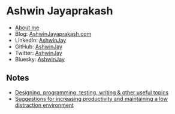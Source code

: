 # Ashwin Jayaprakash

* [About me](notes-about-me.md)
* Blog:     [AshwinJayaprakash.com](https://www.ashwinjayaprakash.com/) 
* LinkedIn: [AshwinJay](https://www.linkedin.com/in/ashwinjay/) 
* GitHub:   [AshwinJay](https://github.com/AshwinJay)
* Twitter:  [AshwinJay](https://twitter.com/ashwinjay)
* Bluesky: [AshwinJay](https://bsky.app/profile/ashwinjay.bsky.social)

## Notes

* [Designing, programming, testing, writing & other useful topics](notes-design.md)
* [Suggestions for increasing productivity and maintaining a low distraction environment](notes-productivity.md)
